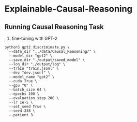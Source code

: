 # Explainable-Causal-Reasoning
 
## Running Causal Reasoning Task
1. fine-tuning with GPT-2

```
python3 gpt2_discriminate.py \
  --data_dir "../data/Causal_Reasoning/" \
  --model_dir "gpt2" \
  --save_dir "./output/saved_model" \
  --log_dir "./output/log" \
  --train "train.jsonl" \
  --dev "dev.jsonl" \
  --model_name "gpt2" \
  --cuda True \
  --gpu "0" \
  --batch_size 64 \
  --epochs 100 \
  --evaluation_step 200 \
  --lr 1e-5 \
  --set_seed True \
  --seed 338 \
  --patient 3 
```

